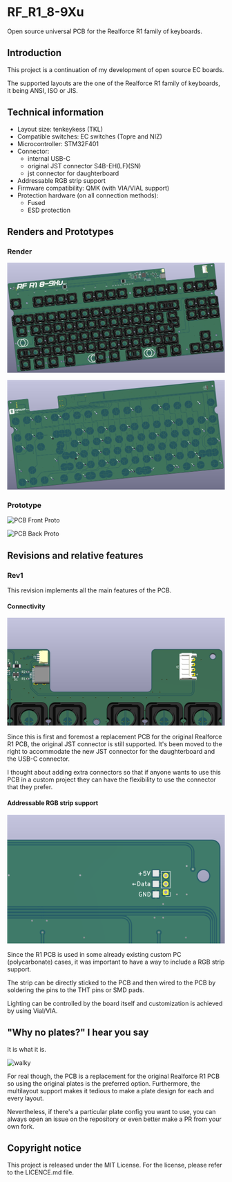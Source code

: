 # RF_R1_8-9Xu

Open source universal PCB for the Realforce R1 family of keyboards.

## Introduction

This project is a continuation of my development of open source EC boards.

The supported layouts are the one of the Realforce R1 family of keyboards, it being ANSI, ISO or JIS.

## Technical information

- Layout size: tenkeykess (TKL)
- Compatible switches: EC switches (Topre and NIZ)
- Microcontroller: STM32F401
- Connector:
    * internal USB-C
    * original JST connector S4B-EH(LF)(SN)
    * jst connector for daughterboard
- Addressable RGB strip support
- Firmware compatibility: QMK (with VIA/VIAL support)
- Protection hardware (on all connection methods):
  * Fused
  * ESD protection

## Renders and Prototypes

### Render

![PCB Front Render](/Assets/PCB_render_front.png)

![PCB Back Render](/Assets/PCB_render_back.png)

### Prototype

![PCB Front Proto](/Assets/PCB_proto_front.png)

![PCB Back Proto](/Assets/PCB_proto_back.png)

## Revisions and relative features

### Rev1

This revision implements all the main features of the PCB.

#### Connectivity

![Connectivity](/Assets/Connectivity.png)

Since this is first and foremost a replacement PCB for the original Realforce R1 PCB, the original JST connector is still supported. It's been moved to the right to accommodate the new JST connector for the daughterboard and the USB-C connector.

I thought about adding extra connectors so that if anyone wants to use this PCB in a custom project they can have the flexibility to use the connector that they prefer.

#### Addressable RGB strip support

![Connectivity](/Assets/RGB_Strip_Connector.png)

Since the R1 PCB is used in some already existing custom PC (polycarbonate) cases, it was important to have a way to include a RGB strip support.

The strip can be directly sticked to the PCB and then wired to the PCB by soldering the pins to the THT pins or SMD pads.

Lighting can be controlled by the board itself and customization is achieved by using Vial/VIA.

## "Why no plates?" I hear you say

It is what it is.

![walky](https://i.imgur.com/2NHfVwc.gif)

For real though, the PCB is a replacement for the original Realforce R1 PCB so using the original plates is the preferred option. Furthermore, the multilayout support makes it tedious to make a plate design for each and every layout.

Nevertheless, if there's a particular plate config you want to use, you can always open an issue on the repository or even better make a PR from your own fork.

## Copyright notice

This project is released under the MIT License. For the license, please refer to the LICENCE.md file.
